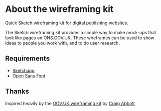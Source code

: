# About the wireframing kit

Quick Sketch wireframing kit for digital publishing websites.

The Sketch wireframing kit provides a simple way to make mock-ups that look like pages on ONS.GOV.UK. These wireframes can be used to show ideas to people you work with, and to do user research.

## Requirements

- [Sketchapp](https://www.sketchapp.com/)
- [Open Sans Font](https://fonts.google.com/specimen/Open+Sans)

## Thanks

Inspired heavily by the [GOV.UK wireframing kit](https://github.com/abbott567/sketch_wireframing_kit) by [Craig Abbott](https://github.com/abbott567)
